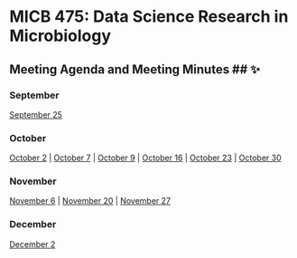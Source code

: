 # MICB 475: Data Science Research in Microbiology

## Meeting Agenda and Meeting Minutes ## ✨
### September
[September 25](/Meeting_minutes/Sept_25.md)
### October
[October 2](/Meeting_minutes/Oct_2.md) | [October 7](/Meeting_minutes/Oct_7.md) | [October 9](/Meeting_minutes/Oct_9.md) | [October 16](/Meeting_minutes/Oct_16.md) | [October 23](/Meeting_minutes/Oct_23.md) | [October 30](/Meeting_minutes/Oct_30.md)
### November
[November 6](/Meeting_minutes/Nov_6.md) | [November 20](/Meeting_minutes/Nov_20.md) | [November 27](/Meeting_minutes/Nov_27.md)
### December
[December 2](/Meeting_minutes/Dec_2.md)
